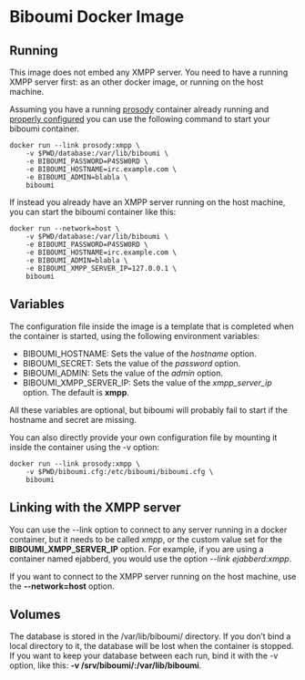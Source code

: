 Biboumi Docker Image
====================

Running
-------

This image does not embed any XMPP server. You need to have a running XMPP
server first: as an other docker image, or running on the host machine.

Assuming you have a running [prosody](https://hub.docker.com/r/prosody/prosody/)
container already running and
[properly configured](https://prosody.im/doc/components#adding_an_external_component)
you can use the following command to start your biboumi container.

```
docker run --link prosody:xmpp \
    -v $PWD/database:/var/lib/biboumi \
    -e BIBOUMI_PASSWORD=P4SSW0RD \
    -e BIBOUMI_HOSTNAME=irc.example.com \
    -e BIBOUMI_ADMIN=blabla \
    biboumi
```

If instead you already have an XMPP server running on the host machine, you
can start the biboumi container like this:

```
docker run --network=host \
    -v $PWD/database:/var/lib/biboumi \
    -e BIBOUMI_PASSWORD=P4SSW0RD \
    -e BIBOUMI_HOSTNAME=irc.example.com \
    -e BIBOUMI_ADMIN=blabla \
    -e BIBOUMI_XMPP_SERVER_IP=127.0.0.1 \
    biboumi
```

Variables
---------

The configuration file inside the image is a template that is completed when
the container is started, using the following environment variables:

* BIBOUMI_HOSTNAME: Sets the value of the *hostname* option.
* BIBOUMI_SECRET: Sets the value of the *password* option.
* BIBOUMI_ADMIN: Sets the value of the *admin* option.
* BIBOUMI_XMPP_SERVER_IP: Sets the value of the *xmpp_server_ip* option. The default is **xmpp**.

All these variables are optional, but biboumi will probably fail to start if
the hostname and secret are missing.

You can also directly provide your own configuration file by mounting it
inside the container using the -v option:

```
docker run --link prosody:xmpp \
    -v $PWD/biboumi.cfg:/etc/biboumi/biboumi.cfg \
    biboumi
```

Linking with the XMPP server
----------------------------

You can use the --link option to connect to any server running in a docker
container, but it needs to be called *xmpp*, or the custom value set for the
**BIBOUMI_XMPP_SERVER_IP** option. For example, if you are using a container
named ejabberd, you would use the option *--link ejabberd:xmpp*.

If you want to connect to the XMPP server running on the host machine, use
the **--network=host** option.

Volumes
-------

The database is stored in the /var/lib/biboumi/ directory. If you don’t bind
a local directory to it, the database will be lost when the container is
stopped. If you want to keep your database between each run, bind it with
the -v option, like this: **-v /srv/biboumi/:/var/lib/biboumi**.
